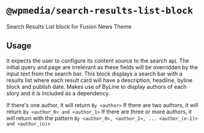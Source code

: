 # `@wpmedia/search-results-list-block`
Search Results List block for Fusion News Theme

## Usage
It expects the user to configure its content source to the search api.
The initial query and page are irrelevant as these fields will be overridden by the input text from the search bar.
This block displays a search bar with a results list where each result card will have a description, headline, byline block and publish date. 
Makes use of ByLine to display authors of each story and it is included as a dependency.

If there's one author, it will return `By <author>`
If there are two authors, it will return `By <author_0> and <author_1>`
If there are three or more authors, it will return with the pattern `By <author_0>, <author_1>, ... <author_(n-1)> and <author_(n)>`

